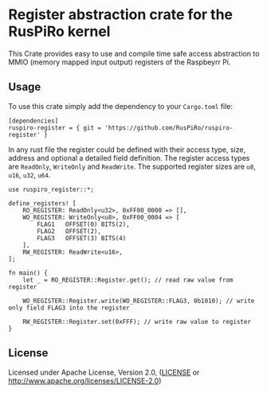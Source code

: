 # Register abstraction crate for the RusPiRo kernel

This Crate provides easy to use and compile time safe access abstraction to MMIO (memory mapped input output) registers of the Raspbeyrr Pi.

## Usage

To use this crate simply add the dependency to your ``Cargo.toml`` file:
```
[dependencies]
ruspiro-register = { git = 'https://github.com/RusPiRo/ruspiro-register' }
```

In any rust file the register could be defined with their access type, size, address and optional a detailed field definition.
The register access types are ``ReadOnly``, ``WriteOnly`` and ``ReadWrite``. The supported register sizes are `u8`, ``u16``, ``u32``, ``u64``.

```
use ruspiro_register::*;

define_registers! [
    RO_REGISTER: ReadOnly<u32>, 0xFF00_0000 => [],
    WO_REGISTER: WriteOnly<u8>, 0xFF00_0004 => [
        FLAG1   OFFSET(0) BITS(2),
        FLAG2   OFFSET(2),
        FLAG3   OFFSET(3) BITS(4)
    ],
    RW_REGISTER: ReadWrite<u16>, 
];

fn main() {
    let _ = RO_REGISTER::Register.get(); // read raw value from register

    WO_REGISTER::Register.write(WO_REGISTER::FLAG3, 0b1010); // write only field FLAG3 into the register
    
    RW_REGISTER::Register.set(0xFFF); // write raw value to register
}
```


## License
Licensed under Apache License, Version 2.0, ([LICENSE](LICENSE) or http://www.apache.org/licenses/LICENSE-2.0)